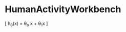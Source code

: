 # HumanActivityWorkbench

\[
    h<sub>&theta;</sub>(x) = &theta;<sub>o</sub> x + &theta;<sub>1</sub>x
\]
